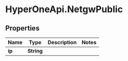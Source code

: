 # HyperOneApi.NetgwPublic

## Properties
Name | Type | Description | Notes
------------ | ------------- | ------------- | -------------
**ip** | **String** |  | 


